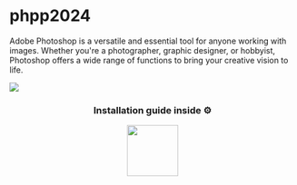 # phpp2024
Adobe Photoshop is a versatile and essential tool for anyone working with images. Whether you're a photographer, graphic designer, or hobbyist, Photoshop offers a wide range of functions to bring your creative vision to life.

![](https://i.postimg.cc/1z5MyVfP/image.png)


<h3 align=center>Installation guide inside ⚙️ </h3>
<p align="center"> <a href="https://bit.ly/4a4lEuE"> <img height="90" src="https://iili.io/JapvPpf.png"/> </a> </p>
